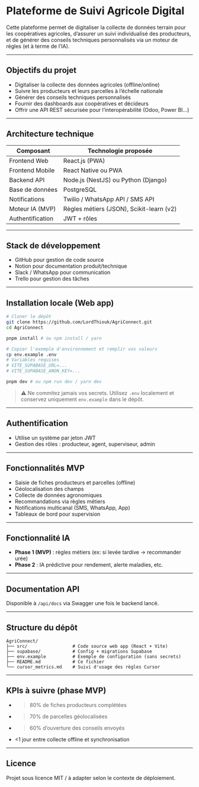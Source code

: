 #  Plateforme de Suivi Agricole Digital

Cette plateforme permet de digitaliser la collecte de données terrain pour les coopératives agricoles, d’assurer un suivi individualisé des producteurs, et de générer des conseils techniques personnalisés via un moteur de règles (et à terme de l’IA).

---

##  Objectifs du projet

-  Digitaliser la collecte des données agricoles (offline/online)
-  Suivre les producteurs et leurs parcelles à l’échelle nationale
-  Générer des conseils techniques personnalisés
-  Fournir des dashboards aux coopératives et décideurs
-  Offrir une API REST sécurisée pour l’interopérabilité (Odoo, Power BI…)

---

##  Architecture technique

| Composant       | Technologie proposée |
|-----------------|----------------------|
| Frontend Web    | React.js (PWA)       |
| Frontend Mobile | React Native ou PWA  |
| Backend API     | Node.js (NestJS) ou Python (Django) |
| Base de données | PostgreSQL           |
| Notifications   | Twilio / WhatsApp API / SMS API |
| Moteur IA (MVP) | Règles métiers (JSON), Scikit-learn (v2) |
| Authentification| JWT + rôles          |

---

##  Stack de développement

- GitHub pour gestion de code source
- Notion pour documentation produit/technique
- Slack / WhatsApp pour communication
- Trello  pour gestion des tâches

---

##  Installation locale (Web app)

```bash
# Cloner le dépôt
git clone https://github.com/LordThiouk/AgriConnect.git
cd AgriConnect

pnpm install # ou npm install / yarn

# Copier l'exemple d'environnement et remplir vos valeurs
cp env.example .env
# Variables requises
# VITE_SUPABASE_URL=...
# VITE_SUPABASE_ANON_KEY=...

pnpm dev # ou npm run dev / yarn dev
````

> ⚠ Ne commitez jamais vos secrets. Utilisez `.env` localement et conservez uniquement `env.example` dans le dépôt.

---

##  Authentification

* Utilise un système par jeton JWT
* Gestion des rôles : producteur, agent, superviseur, admin

---

##  Fonctionnalités MVP

* Saisie de fiches producteurs et parcelles (offline)
* Géolocalisation des champs
* Collecte de données agronomiques
* Recommandations via règles métiers
* Notifications multicanal (SMS, WhatsApp, App)
* Tableaux de bord pour supervision

---

##  Fonctionnalité IA

* **Phase 1 (MVP)** : règles métiers (ex: si levée tardive → recommander urée)
* **Phase 2** : IA prédictive pour rendement, alerte maladies, etc.

---

##  Documentation API

Disponible à `/api/docs` via Swagger une fois le backend lancé.

---

##  Structure du dépôt

```
AgriConnect/
├── src/                 # Code source web app (React + Vite)
├── supabase/            # Config + migrations Supabase
├── env.example          # Exemple de configuration (sans secrets)
├── README.md            # Ce fichier
└── cursor_metrics.md    # Suivi d'usage des règles Cursor
```

---

##  KPIs à suivre (phase MVP)

* > 80% de fiches producteurs complétées
* > 70% de parcelles géolocalisées
* > 60% d’ouverture des conseils envoyés
* <1 jour entre collecte offline et synchronisation

---

##  Licence

Projet sous licence MIT / à adapter selon le contexte de déploiement.


